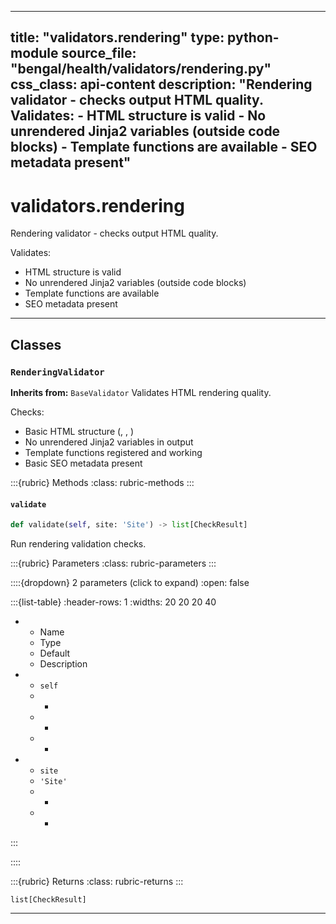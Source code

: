 
---
title: "validators.rendering"
type: python-module
source_file: "bengal/health/validators/rendering.py"
css_class: api-content
description: "Rendering validator - checks output HTML quality.  Validates: - HTML structure is valid - No unrendered Jinja2 variables (outside code blocks) - Template functions are available - SEO metadata present"
---

# validators.rendering

Rendering validator - checks output HTML quality.

Validates:
- HTML structure is valid
- No unrendered Jinja2 variables (outside code blocks)
- Template functions are available
- SEO metadata present

---

## Classes

### `RenderingValidator`

**Inherits from:** `BaseValidator`
Validates HTML rendering quality.

Checks:
- Basic HTML structure (<html>, <head>, <body>)
- No unrendered Jinja2 variables in output
- Template functions registered and working
- Basic SEO metadata present




:::{rubric} Methods
:class: rubric-methods
:::
#### `validate`
```python
def validate(self, site: 'Site') -> list[CheckResult]
```

Run rendering validation checks.



:::{rubric} Parameters
:class: rubric-parameters
:::

::::{dropdown} 2 parameters (click to expand)
:open: false

:::{list-table}
:header-rows: 1
:widths: 20 20 20 40

* - Name
  - Type
  - Default
  - Description
* - `self`
  - -
  - -
  - -
* - `site`
  - `'Site'`
  - -
  - -
:::

::::

:::{rubric} Returns
:class: rubric-returns
:::

`list[CheckResult]`




---


